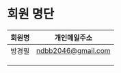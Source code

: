 # 회원 명단

  회원명 |   개인메일주소       |
:------:|:-----------------:|
방경필    |ndbb2046@gmail.com |
        |                   |
        |                   |
        |                   |






